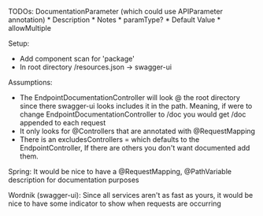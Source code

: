 TODOs:
DocumentationParameter (which could use APIParameter annotation)
	* Description
	* Notes
	* paramType?
	* Default Value
	* allowMultiple

Setup:
* Add component scan for 'package'
* In root directory /resources.json -> swagger-ui
 
Assumptions:
* The EndpointDocumentationController will look @ the root directory since there swagger-ui looks includes it in the path.  Meaning, if were to change EndpointDocumentationController to /doc you would get /doc appended to each request
* It only looks for @Controllers that are annotated with @RequestMapping
* There is an excludesControllers = which defaults to the EndpointController, If there are others you don't want documented add them.
 
Spring:
It would be nice to have a @RequestMapping, @PathVariable description for documentation purposes
 
Wordnik (swagger-ui):
Since all services aren't as fast as yours, it would be nice to have some indicator to show when requests are occurring


